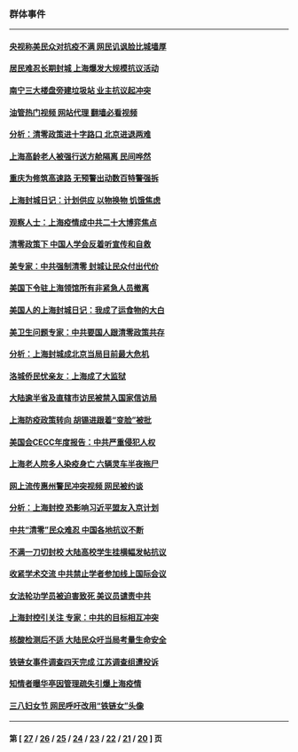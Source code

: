 ### 群体事件
---
#### [央视称美民众对抗疫不满 网民讥讽脸比城墙厚](../../pages/ncid279/n13738685.md?05171645) 
#### [居民难忍长期封城 上海爆发大规模抗议活动](../../pages/ncid279/n13724894.md?05171645) 
#### [南宁三大楼盘旁建垃圾站 业主抗议起冲突](../../pages/ncid279/n13723244.md?05171645) 
#### [油管热门视频 网站代理 翻墙必看视频](http://209.222.30.114:81/youtube.html?05171645)
#### [分析：清零政策进十字路口 北京进退两难](../../pages/ncid279/n13722760.md?05171645) 
#### [上海高龄老人被强行送方舱隔离 民间哗然](../../pages/ncid279/n13717318.md?05171645) 
#### [重庆为修筑高速路 无预警出动数百特警强拆](../../pages/ncid279/n13716893.md?05171645) 
#### [上海封城日记：计划供应 以物换物 饥饿焦虑](../../pages/ncid279/n13715646.md?05171645) 
#### [观察人士：上海疫情成中共二十大博弈焦点](../../pages/ncid279/n13713349.md?05171645) 
#### [清零政策下 中国人学会反着听宣传和自救](../../pages/ncid279/n13711002.md?05171645) 
#### [美专家：中共强制清零 封城让民众付出代价](../../pages/ncid279/n13709482.md?05171645) 
#### [美国下令驻上海领馆所有非紧急人员撤离](../../pages/ncid279/n13709373.md?05171645) 
#### [美国人的上海封城日记：我成了运食物的大白](../../pages/ncid279/n13707573.md?05171645) 
#### [美卫生问题专家：中共要国人跟清零政策共存](../../pages/ncid279/n13705925.md?05171645) 
#### [分析：上海封城成北京当局目前最大危机](../../pages/ncid279/n13702771.md?05171645) 
#### [洛城侨民忧亲友：上海成了大监狱](../../pages/ncid279/n13693937.md?05171645) 
#### [大陆逾半省及直辖市访民被禁入国家信访局](../../pages/ncid279/n13689201.md?05171645) 
#### [上海防疫政策转向 胡锡进跟着“变脸”被批](../../pages/ncid279/n13688098.md?05171645) 
#### [美国会CECC年度报告：中共严重侵犯人权](../../pages/ncid279/n13687784.md?05171645) 
#### [上海老人院多人染疫身亡 六辆灵车半夜拖尸](../../pages/ncid279/n13687060.md?05171645) 
#### [网上流传惠州警民冲突视频 网民被约谈](../../pages/ncid279/n13687562.md?05171645) 
#### [分析：上海封控 恐影响习近平盟友入京计划](../../pages/ncid279/n13686881.md?05171645) 
#### [中共“清零”民众难忍 中国各地抗议不断](../../pages/ncid279/n13685186.md?05171645) 
#### [不满一刀切封校 大陆高校学生挂横幅发帖抗议](../../pages/ncid279/n13683669.md?05171645) 
#### [收紧学术交流 中共禁止学者参加线上国际会议](../../pages/ncid279/n13684255.md?05171645) 
#### [女法轮功学员被迫害致死 美议员谴责中共](../../pages/ncid279/n13682069.md?05171645) 
#### [上海封控引关注 专家：中共的目标相互冲突](../../pages/ncid279/n13679402.md?05171645) 
#### [核酸检测后不适 大陆民众吁当局考量生命安全](../../pages/ncid279/n13674223.md?05171645) 
#### [铁链女事件调查四天完成 江苏调查组遭投诉](../../pages/ncid279/n13673940.md?05171645) 
#### [知情者曝华亭因管理疏失引爆上海疫情](../../pages/ncid279/n13642418.md?05171645) 
#### [三八妇女节 网民呼吁改用“铁链女”头像](../../pages/ncid279/n13629332.md?05171645) 

---
#### 第 [ [27](./27.md?05171645) / [26](./26.md?05171645) / [25](./25.md?05171645) / [24](./24.md?05171645) / [23](./23.md?05171645) / [22](./22.md?05171645) / [21](./21.md?05171645) / [20](./20.md?05171645) ] 页
